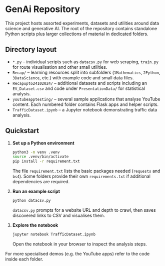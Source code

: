 # GenAi Repository

This project hosts assorted experiments, datasets and utilities around data science and generative AI.  The root of the repository contains standalone Python scripts plus larger collections of material in dedicated folders.

## Directory layout

- `*.py` – individual scripts such as `datacsv.py` for web scraping, `train.py` for route visualisation and other small utilities.
- `Recap/` – learning resources split into subfolders (`1Mathematics`, `2Python`, `3DataScience`, etc.) with example code and small data files.
- `Recapupto24102024/` – additional datasets and scripts including an `EV_Dataset.csv` and code under `PresentationData/` for statistical analysis.
- `youtubeapptesting/` – several sample applications that analyse YouTube content.  Each numbered folder contains Flask apps and helper scripts.
- `TrafficDataset.ipynb` – a Jupyter notebook demonstrating traffic data analysis.

## Quickstart

1. **Set up a Python environment**
   ```bash
   python3 -m venv .venv
   source .venv/bin/activate
   pip install -r requirement.txt
   ```
   The file `requirement.txt` lists the basic packages needed (`requests` and `bs4`).  Some folders provide their own `requirements.txt` if additional dependencies are required.

2. **Run an example script**
   ```bash
   python datacsv.py
   ```
   `datacsv.py` prompts for a website URL and depth to crawl, then saves discovered links to CSV and visualises them.

3. **Explore the notebook**
   ```bash
   jupyter notebook TrafficDataset.ipynb
   ```
   Open the notebook in your browser to inspect the analysis steps.

For more specialised demos (e.g. the YouTube apps) refer to the code inside each folder.
